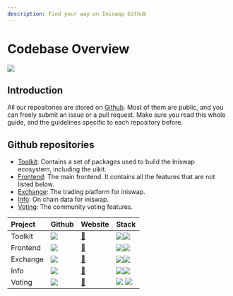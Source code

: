 ```yaml
---
description: Find your way on Iniswap Github
---
```


# Codebase Overview

![](../../.gitbook/assets/docs-masthead-18-%20%281%29.png)

## Introduction

All our repositories are stored on [Github](https://github.com/iniswap). Most of them are public, and you can freely submit an issue or a pull request. Make sure you read this whole guide, and the guidelines specific to each repository before.

## Github repositories

* [Toolkit](https://github.com/iniswap/iniswap-toolkit): Contains a set of packages used to build the Iniswap ecosystem, including the  uikit.
* [Frontend](https://github.com/iniswap/iniswap-frontend): The main frontend. It contains all the features that are not listed below.
* [Exchange](https://github.com/iniswap/iniswap-swap-interface): The trading platform for iniswap.
* [Info](https://github.com/iniswap/iniswap-info): On chain data for iniswap.
* [Voting](https://github.com/iniswap/snapshot-front): The community voting features.

| Project | Github | Website | Stack |
| :--- | :--- | :--- | :--- |
| Toolkit | [![](../../.gitbook/assets/github-mark-120px-plus.png)](https://github.com/iniswap/iniswap-toolkit) | [🔗](https://iniswap-uikit.netlify.app/) | ![](../../.gitbook/assets/download.svg)![](../../.gitbook/assets/ts-logo-round-128.svg) |
| Frontend | [![](../../.gitbook/assets/github-mark-120px-plus.png)](https://github.com/iniswap/iniswap-frontend) | [🔗](https://iniswap.finance/) | ![](../../.gitbook/assets/download.svg)![](../../.gitbook/assets/ts-logo-round-128.svg) |
| Exchange | [![](../../.gitbook/assets/github-mark-120px-plus.png)](https://github.com/iniswap/iniswap-swap-interface) | [🔗](https://exchange.iniswap.finance/) | ![](../../.gitbook/assets/download.svg)![](../../.gitbook/assets/ts-logo-round-128.svg) |
| Info | [![](../../.gitbook/assets/github-mark-120px-plus.png)](https://github.com/iniswap/iniswap-info) | [🔗](https://iniswap.info/) | ![](../../.gitbook/assets/download.svg)![](../../.gitbook/assets/javascript-logo.png) |
| Voting | [![](../../.gitbook/assets/github-mark-120px-plus.png)](https://github.com/iniswap/snapshot-front) | [🔗](https://voting.iniswap.finance/) | ![](../../.gitbook/assets/logo.png) ![](../../.gitbook/assets/ts-logo-round-128.svg) |

